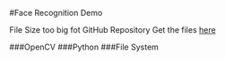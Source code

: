 #Face Recognition Demo

File Size too big fot GitHub Repository
Get the files [here](https://drive.google.com/open?id=1-Y49yYmV__A1aa9rz6BXobDGJGTSIWe6)

###OpenCV
###Python
###File System
